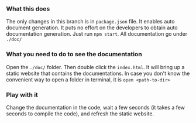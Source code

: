 ### What this does
The only changes in this branch is in `package.json` file. It enables auto document generation. 
It puts no effort on the developers to obtain auto documentation generation. Just run `npm start`. All documentation go under `./doc/`

### What you need to do to see the documentation
Open the `./doc/` folder. Then double click the `index.html`. It will bring up a static website that contains the documentations.
In case you don't know the convenient way to open a folder in terminal, it is `open <path-to-dir>`

### Play with it
Change the documentation in the code, wait a few seconds (it takes a few seconds to compile the code), and refresh the static website.
